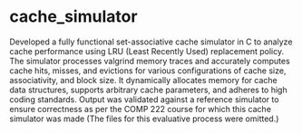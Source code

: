 # cache_simulator

Developed a fully functional set-associative cache simulator in C to analyze cache performance using LRU (Least Recently Used) replacement policy. The simulator processes valgrind memory traces and accurately computes cache hits, misses, and evictions for various configurations of cache size, associativity, and block size. It dynamically allocates memory for cache data structures, supports arbitrary cache parameters, and adheres to high coding standards. Output was validated against a reference simulator to ensure correctness as per the COMP 222 course for which this cache simulator was made (The files for this evaluative process were omitted.)
